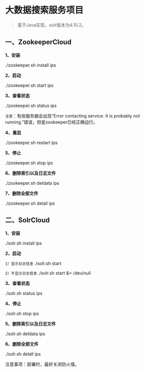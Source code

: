 
# 大数据搜索服务项目

> 基于Java实现，solr版本为4.10.2。

## 一、ZookeeperCloud

**1、安装**

./zookeeper.sh install ips

**2、启动**

./zookeeper.sh start ips

**3、查看状态**

./zookeeper.sh status ips

`注意`：有些服务器会出现“Error contacting service. It is probably not running.”错误，但是zookeeper已经正确运行。

**4、重启**

./zookeeper.sh restart ips

**5、停止**

./zookeeper.sh stop ips

**6、删除索引以及日志文件**

./zookeeper.sh deldata ips

**7、删除全部文件**

./zookeeper.sh delall ips


## 二、SolrCloud

**1、安装**

./solr.sh install ips

**2、启动**

`1）显示日志信息`
./solr.sh start

`2）不显示日志信息`
./solr.sh start &> /dev/null

**3、查看状态**

./solr.sh status ips

**4、停止**

./solr.sh stop ips

**5、删除索引以及日志文件**

./solr.sh deldata ips

**6、删除全部文件**

./solr.sh delall ips

注意事项：部署时，最好关闭防火墙。
